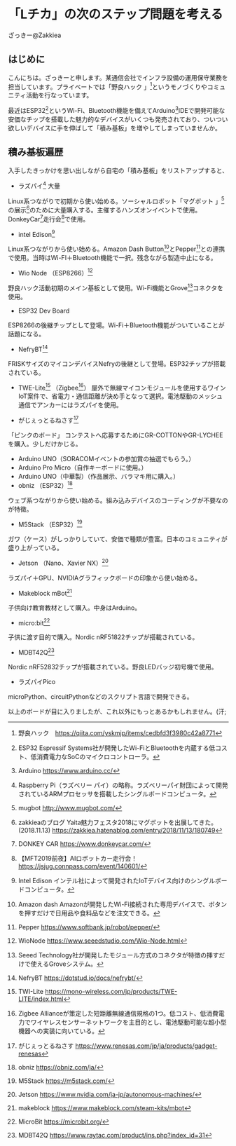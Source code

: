 # 「Lチカ」の次のステップ問題を考える

ざっきー@Zakkiea

## はじめに
こんにちは。ざっきーと申します。某通信会社でインフラ設備の運用保守業務を担当しています。プライベートでは「野良ハック 」[^norahack]というモノづくりやコミュニティ活動を行なっています。

最近はESP32[^ESP32]というWi-Fi、Bluetooth機能を備えてArduino[^Arduino]IDEで開発可能な安価なチップを搭載した魅力的なデバイスがいくつも発売されており、ついつい欲しいデバイスに手を伸ばして「積み基板」を増やしてしまっていませんか。

[^norahack]: 野良ハック　https://qiita.com/yskmjp/items/cedbfd3f3980c42a8771
[^ESP32]: ESP32 Espressif Systems社が開発したWi-FiとBluetoothを内蔵する低コスト、低消費電力なSoCのマイクロコントローラ。
[^Arduino]: Arduino https://www.arduino.cc/

## 積み基板遍歴
入手したきっかけを思い出しながら自宅の「積み基板」をリストアップすると、

* ラズパイ[^rasPi] 大量

Linux系つながりで初期から使い始める。ソーシャルロボット「マグボット 」[^mugbot]の展示[^blog]のために大量購入する。主催するハンズオンイベントで使用。DonkeyCar[^donkeycar]走行会[^donkeycarevent]で使用。

* intel Edison[^intelEdison]

Linux系つながりから使い始める。Amazon Dash Button[^amazonDash]とPepper[^pepper]との連携で使用。当時はWi-FI＋Bluetooth機能で一択。残念ながら製造中止になる。

* Wio Node （ESP8266）[^wioNode]

野良ハック活動初期のメイン基板として使用。Wi-Fi機能とGrove[^Grove]コネクタを使用。

* ESP32 Dev Board

ESP8266の後継チップとして登場。Wi-Fi＋Bluetooth機能がついていることが話題になる。

* NefryBT[^nefryBT]

FRISKサイズのマイコンデバイスNefryの後継として登場。ESP32チップが搭載されている。

* TWE-Lite[^twilite] （Zigbee[^zigbee]）
屋外で無線マイコンモジュールを使用するワインIoT案件で、省電力・通信距離が決め手となって選択。電池駆動のメッシュ通信でアンカーにはラズパイを使用。

* がじぇっとるねさす[^gadgetrecesas] 

「ピンクのボード」 コンテストへ応募するためにGR-COTTONやGR-LYCHEEを購入。少しだけかじる。

* Arduino UNO（SORACOMイベントの参加賞の抽選でもらう。）
* Arduino Pro Micro（自作キーボードに使用。）
* Arduino UNO（中華製）（作品展示、バラマキ用に購入。）
* obniz （ESP32）[^obniz]

ウェブ系つながりから使い始める。組み込みデバイスのコーディングが不要なのが特徴。

* M5Stack （ESP32）[^m5stack]

ガワ（ケース）がしっかりしていて、安価で種類が豊富。日本のコミュニティが盛り上がっている。

* Jetson （Nano、Xavier NX）[^jetson]

ラズパイ＋GPU、NVIDIAグラフィックボードの印象から使い始める。

* Makeblock mBot[^makeblock]

子供向け教育教材として購入。中身はArduino。

* micro:bit[^microbit] 

子供に渡す目的で購入。Nordic nRF51822チップが搭載されている。

* MDBT42Q[^mdbt] 

Nordic nRF52832チップが搭載されている。野良LEDバッジ初号機で使用。

* ラズパイPico

microPython、circuitPythonなどのスクリプト言語で開発できる。

以上のボードが目に入りましたが、これ以外にもっとあるかもしれません。(汗;

[^rasPi]: Raspberry Pi（ラズベリー パイ）の略称。ラズベリーパイ財団によって開発されているARMプロセッサを搭載したシングルボードコンピュータ。
[^mugbot]: mugbot http://www.mugbot.com/
[^blog]: zakkieaのブログ Yaita魅力フェスタ2018にマグボットを出展してきた。(2018.11.13) https://zakkiea.hatenablog.com/entry/2018/11/13/180749
[^donkeycar]: DONKEY CAR https://www.donkeycar.com/
[^donkeycarevent]:【MFT2019前夜】AIロボットカー走行会！ https://jsjug.connpass.com/event/140601/
[^intelEdison]: Intel Edison インテル社によって開発されたIoTデバイス向けのシングルボードコンピュータ。
[^amazonDash]: Amazon dash Amazonが開発したWi-Fi接続された専用デバイスで、ボタンを押すだけで日用品や食料品などを注文できる。
[^pepper]: Pepper https://www.softbank.jp/robot/pepper/
[^wioNode]: WioNode https://www.seeedstudio.com/Wio-Node.html
[^Grove]: Seeed Technology社が開発したモジュール方式のコネクタが特徴の挿すだけで使えるGroveシステム。
[^nefryBT]: NefryBT  https://dotstud.io/docs/nefrybt/
[^twilite]: TWI-Lite https://mono-wireless.com/jp/products/TWE-LITE/index.html
[^zigbee]: Zigbee Allianceが策定した短距離無線通信規格の1つ。低コスト、低消費電力でワイヤレスセンサーネットワークを主目的とし、電池駆動可能な超小型機器への実装に向いている。
[^gadgetrecesas]: がじぇっとるねさす https://www.renesas.com/jp/ja/products/gadget-renesas
[^obniz]: obniz https://obniz.com/ja/
[^m5stack]: M5Stack https://m5stack.com/
[^jetson]: Jetson https://www.nvidia.com/ja-jp/autonomous-machines/
[^makeblock]: makeblock https://www.makeblock.com/steam-kits/mbot
[^microbit]: MicroBit  https://microbit.org/
[^mdbt]: MDBT42Q https://www.raytac.com/product/ins.php?index_id=31